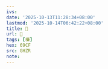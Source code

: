 ```yaml
---
ivs:
date: '2025-10-13T11:28:34+08:00'
lastmod: '2025-10-14T06:42:22+08:00'
title: 󰝪
url: 󰝪
tags: [槏]
hex: 69CF
src: GHZR
note:
---
```

